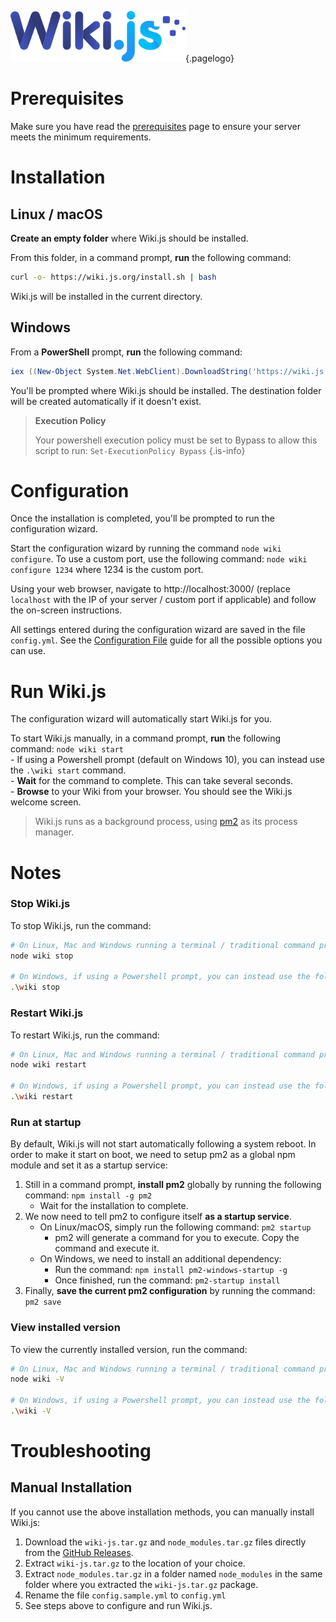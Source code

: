 <!-- TITLE: Install -->
<!-- SUBTITLE: How to install Wiki.js on your server -->
![Wiki.js](/uploads/page-icons/logo.png "Logo"){.pagelogo}
# Prerequisites
Make sure you have read the [prerequisites](/wiki/prerequisites) page to ensure your server meets the minimum requirements.

# Installation
## Linux / macOS
**Create an empty folder** where Wiki.js should be installed.

From this folder, in a command prompt, **run** the following command:
```bash
curl -o- https://wiki.js.org/install.sh | bash
```
Wiki.js will be installed in the current directory.

## Windows
From a **PowerShell** prompt, **run** the following command:
```powershell
iex ((New-Object System.Net.WebClient).DownloadString('https://wiki.js.org/install.ps1'))
```
You'll be prompted where Wiki.js should be installed. The destination folder will be created automatically if it doesn't exist.

> **Execution Policy**
>
> Your powershell execution policy must be set to Bypass to allow this script to run:
> `Set-ExecutionPolicy Bypass`
{.is-info}
# Configuration
Once the installation is completed, you'll be prompted to run the configuration wizard.

Start the configuration wizard by running the command `node wiki configure`.  To use a custom port, use the following command: `node wiki configure 1234` where 1234 is the custom port.

Using your web browser, navigate to http://localhost:3000/ (replace `localhost` with the IP of your server / custom port if applicable) and follow the on-screen instructions.

All settings entered during the configuration wizard are saved in the file `config.yml`. See the [Configuration File](/wiki/install/configuration) guide for all the possible options you can use.

# Run Wiki.js
The configuration wizard will automatically start Wiki.js for you.

To start Wiki.js manually, in a command prompt, **run** the following command: `node wiki start`  
	- If using a Powershell prompt (default on Windows 10), you can instead use the `.\wiki start` command.  
	- **Wait** for the command to complete. This can take several seconds.  
	- **Browse** to your Wiki from your browser. You should see the Wiki.js welcome screen.

> Wiki.js runs as a background process, using [pm2](http://pm2.keymetrics.io/) as its process manager.

# Notes
### Stop Wiki.js
To stop Wiki.js, run the command: 
```bash
# On Linux, Mac and Windows running a terminal / traditional command prompt:
node wiki stop

# On Windows, if using a Powershell prompt, you can instead use the following syntax:
.\wiki stop
```

### Restart Wiki.js
To restart Wiki.js, run the command: 
```bash
# On Linux, Mac and Windows running a terminal / traditional command prompt:
node wiki restart

# On Windows, if using a Powershell prompt, you can instead use the following syntax:
.\wiki restart
```

### Run at startup

By default, Wiki.js will not start automatically following a system reboot. In order to make it start on boot, we need to setup pm2 as a global npm module and set it as a startup service:

1. Still in a command prompt, **install pm2** globally by running the following command: `npm install -g pm2`
	- Wait for the installation to complete.
2. We now need to tell pm2 to configure itself **as a startup service**.
	- On Linux/macOS, simply run the following command: `pm2 startup`
		- pm2 will generate a command for you to execute. Copy the command and execute it.
	- On Windows, we need to install an additional dependency:
		- Run the command: `npm install pm2-windows-startup -g`
		- Once finished, run the command: `pm2-startup install`
3. Finally, **save the current pm2 configuration** by running the command: `pm2 save`

### View installed version
To view the currently installed version, run the command:  
```bash
# On Linux, Mac and Windows running a terminal / traditional command prompt:
node wiki -V

# On Windows, if using a Powershell prompt, you can instead use the following syntax:
.\wiki -V
```

# Troubleshooting
## Manual Installation

If you cannot use the above installation methods, you can manually install Wiki.js:

1. Download the `wiki-js.tar.gz` and `node_modules.tar.gz` files directly from the [GitHub Releases](https://github.com/Requarks/wiki/releases).
2. Extract `wiki-js.tar.gz` to the location of your choice.
3. Extract `node_modules.tar.gz` in a folder named `node_modules` in the same folder where you extracted the `wiki-js.tar.gz` package.
4. Rename the file `config.sample.yml` to `config.yml`
5. See steps above to configure and run Wiki.js.